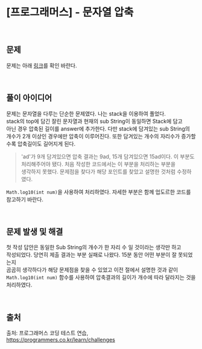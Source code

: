 # [프로그래머스] - 문자열 압축

<br/>

## 문제
문제는 아래 [링크](https://programmers.co.kr/learn/courses/30/lessons/60057)를 확인 바란다.

<br/>

## 풀이 아이디어
문제는 문자열을 다루는 단순한 문제였다. 나는 stack을 이용하여 풀었다.  
stack의 top에 담긴 잘린 문자열과 현재의 sub String이 동일하면 Stack에 담고  
아닌 경우 압축된 길이를 answer에 추가한다. 다만 stack에 담겨있는 sub String의  
개수가 2개 이상인 경우에만 압축이 이루어진다. 또한 담겨있는 개수의 자리수가 증가할  
수록 압축길이도 길어지게 된다.  
> 'ad'가 9개 담겨있으면 압축 결과는 9ad, 15개 담겨있으면 15ad이다. 
이 부분도 처리해주어야 됐다. 처음 작성한 코드에서는 이 부분을 처리하는 부분을  
생각하지 못했다. 문제점을 찾다가 해당 포인트를 찾았고 설명한 것처럼 수정하였다.

`Math.log10(int num)`을 사용하여 처리하였다. 자세한 부분은 함께 업도르한 코드를  
참고하기 바란다.

<br/>

## 문제 발생 및 해결
첫 작성 답안은 동일한 Sub String의 개수가 한 자리 수 일 것이라는 생각만 하고  
작성되었다. 당연히 제출 결과는 부분 실패로 나왔다. 15분 동안 어떤 부분이 잘 못되었는지  
곰곰히 생각하다가 해당 문제점을 찾을 수 있었고 이전 절에서 설명한 것과 같이  
`Math.log10(int num)` 함수를 사용하여 압축결과의 길이가 개수에 따라 달라지는 것을  
처리하였다. 

<br/>

## **출처**
출처: 프로그래머스 코딩 테스트 연습, https://programmers.co.kr/learn/challenges
